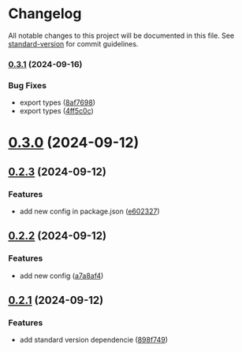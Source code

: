 # Changelog

All notable changes to this project will be documented in this file. See [standard-version](https://github.com/conventional-changelog/standard-version) for commit guidelines.

### [0.3.1](https://github.com/krbaio3/lib-ts-core/compare/v0.3.0...v0.3.1) (2024-09-16)


### Bug Fixes

* export types ([8af7698](https://github.com/krbaio3/lib-ts-core/commit/8af769859341edd21393f8406da6f3a54e8f1feb))
* export types ([4ff5c0c](https://github.com/krbaio3/lib-ts-core/commit/4ff5c0c180cc83a6694d5dbee9f6a3243bef680c))

# [0.3.0](https://github.com/krbaio3/lib-ts-core/compare/v0.2.3...v0.3.0) (2024-09-12)



## [0.2.3](https://github.com/krbaio3/lib-ts-core/compare/v0.2.2...v0.2.3) (2024-09-12)


### Features

* add new config in package.json ([e602327](https://github.com/krbaio3/lib-ts-core/commit/e602327969e14b57f9251ad5b1e05bcdc481fd55))



## [0.2.2](https://github.com/krbaio3/lib-ts-core/compare/v0.2.1...v0.2.2) (2024-09-12)


### Features

* add new config ([a7a8af4](https://github.com/krbaio3/lib-ts-core/commit/a7a8af4cb696cfb40b04e9fb3e4f047abd75b23c))



## [0.2.1](https://github.com/krbaio3/lib-ts-core/compare/898f74978bd82f110f7eae4daa273c18b78ebebc...v0.2.1) (2024-09-12)


### Features

* add standard version dependencie ([898f749](https://github.com/krbaio3/lib-ts-core/commit/898f74978bd82f110f7eae4daa273c18b78ebebc))
